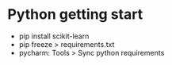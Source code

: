 # Python getting start
- pip install scikit-learn
- pip freeze > requirements.txt
- pycharm: Tools > Sync python requirements
